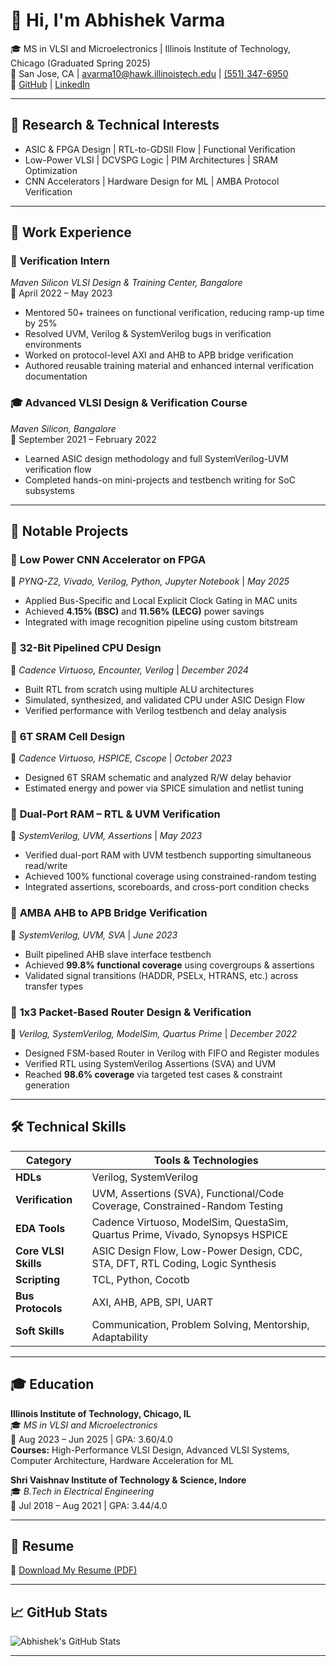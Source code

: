 
# 👋 Hi, I'm Abhishek Varma

🎓 MS in VLSI and Microelectronics | Illinois Institute of Technology, Chicago (Graduated Spring 2025)  
📍 San Jose, CA | avarma10@hawk.illinoistech.edu | [(551) 347-6950](tel:+15513476950)  
🔗 [GitHub](https://github.com/abhishekvarma827) | [LinkedIn](https://www.linkedin.com/in/abhishekvarma10)

---

## 🧠 Research & Technical Interests

- ASIC & FPGA Design | RTL-to-GDSII Flow | Functional Verification  
- Low-Power VLSI | DCVSPG Logic | PIM Architectures | SRAM Optimization  
- CNN Accelerators | Hardware Design for ML | AMBA Protocol Verification  

---

## 💼 Work Experience

### 🧪 **Verification Intern**  
*Maven Silicon VLSI Design & Training Center, Bangalore*  
📆 April 2022 – May 2023  
- Mentored 50+ trainees on functional verification, reducing ramp-up time by 25%  
- Resolved UVM, Verilog & SystemVerilog bugs in verification environments  
- Worked on protocol-level AXI and AHB to APB bridge verification  
- Authored reusable training material and enhanced internal verification documentation  

### 🎓 **Advanced VLSI Design & Verification Course**  
*Maven Silicon, Bangalore*  
📆 September 2021 – February 2022  
- Learned ASIC design methodology and full SystemVerilog-UVM verification flow  
- Completed hands-on mini-projects and testbench writing for SoC subsystems  

---

## 📌 Notable Projects

### 🔹 **Low Power CNN Accelerator on FPGA**
📍 *PYNQ-Z2, Vivado, Verilog, Python, Jupyter Notebook* | *May 2025*  
- Applied Bus-Specific and Local Explicit Clock Gating in MAC units  
- Achieved **4.15% (BSC)** and **11.56% (LECG)** power savings  
- Integrated with image recognition pipeline using custom bitstream

### 🔹 **32-Bit Pipelined CPU Design**
📍 *Cadence Virtuoso, Encounter, Verilog* | *December 2024*  
- Built RTL from scratch using multiple ALU architectures  
- Simulated, synthesized, and validated CPU under ASIC Design Flow  
- Verified performance with Verilog testbench and delay analysis

### 🔹 **6T SRAM Cell Design**
📍 *Cadence Virtuoso, HSPICE, Cscope* | *October 2023*  
- Designed 6T SRAM schematic and analyzed R/W delay behavior  
- Estimated energy and power via SPICE simulation and netlist tuning

### 🔹 **Dual-Port RAM – RTL & UVM Verification**
📍 *SystemVerilog, UVM, Assertions* | *May 2023*  
- Verified dual-port RAM with UVM testbench supporting simultaneous read/write  
- Achieved 100% functional coverage using constrained-random testing  
- Integrated assertions, scoreboards, and cross-port condition checks

### 🔹 **AMBA AHB to APB Bridge Verification**
📍 *SystemVerilog, UVM, SVA* | *June 2023*  
- Built pipelined AHB slave interface testbench  
- Achieved **99.8% functional coverage** using covergroups & assertions  
- Validated signal transitions (HADDR, PSELx, HTRANS, etc.) across transfer types

### 🔹 **1x3 Packet-Based Router Design & Verification**
📍 *Verilog, SystemVerilog, ModelSim, Quartus Prime* | *December 2022*  
- Designed FSM-based Router in Verilog with FIFO and Register modules  
- Verified RTL using SystemVerilog Assertions (SVA) and UVM  
- Reached **98.6% coverage** via targeted test cases & constraint generation

---

## 🛠️ Technical Skills

| Category             | Tools & Technologies                                                                 |
|----------------------|---------------------------------------------------------------------------------------|
| **HDLs**             | Verilog, SystemVerilog                                                               |
| **Verification**     | UVM, Assertions (SVA), Functional/Code Coverage, Constrained-Random Testing           |
| **EDA Tools**        | Cadence Virtuoso, ModelSim, QuestaSim, Quartus Prime, Vivado, Synopsys HSPICE        |
| **Core VLSI Skills** | ASIC Design Flow, Low-Power Design, CDC, STA, DFT, RTL Coding, Logic Synthesis       |
| **Scripting**        | TCL, Python, Cocotb                                                                  |
| **Bus Protocols**    | AXI, AHB, APB, SPI, UART                                                              |
| **Soft Skills**      | Communication, Problem Solving, Mentorship, Adaptability                             |

---

## 🎓 Education

**Illinois Institute of Technology, Chicago, IL**  
🎓 *MS in VLSI and Microelectronics*  
📆 Aug 2023 – Jun 2025 | GPA: 3.60/4.0  
**Courses:** High-Performance VLSI Design, Advanced VLSI Systems, Computer Architecture, Hardware Acceleration for ML

**Shri Vaishnav Institute of Technology & Science, Indore**  
🎓 *B.Tech in Electrical Engineering*  
📆 Jul 2018 – Aug 2021 | GPA: 3.44/4.0

---

## 📄 Resume

🔗 [Download My Resume (PDF)](https://drive.google.com/file/d/1XP1rTKtWYETedbxKggu2sc51Nq6ECcdu/view?usp=drive_link)

---

## 📈 GitHub Stats

![Abhishek's GitHub Stats](https://github-readme-stats.vercel.app/api?username=abhishekvarma827&show_icons=true&theme=radical)

---
